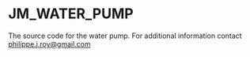 JM_WATER_PUMP
=============

The source code for the water pump. For additional information contact philippe.j.roy@gmail.com
